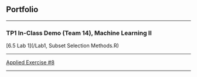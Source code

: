 ## Portfolio

---

### TP1 In-Class Demo (Team 14), Machine Learning II 

[6.5 Lab 1](/Lab1, Subset Selection Methods.R)

---
[Applied Exercise #8](/pdf/sample_presentation.pdf)

---




